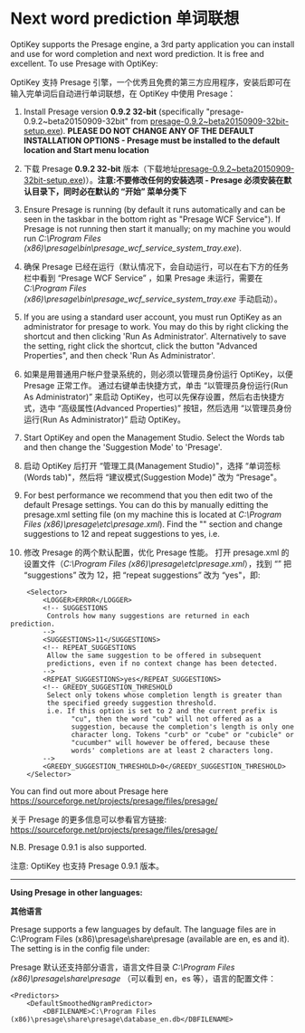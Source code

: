 Next word prediction
单词联想
======

OptiKey supports the Presage engine, a 3rd party application you can install and use for word completion and next word prediction. It is free and excellent. To use Presage with OptiKey:

OptiKey 支持 Presage 引擎，一个优秀且免费的第三方应用程序，安装后即可在输入完单词后自动进行单词联想，在 OptiKey 中使用 Presage：

1. Install Presage version **0.9.2 32-bit** (specifically "presage-0.9.2~beta20150909-32bit" from [presage-0.9.2~beta20150909-32bit-setup.exe](https://sourceforge.net/projects/presage/files/presage/0.9.2~beta/win32/presage-0.9.2~beta20150909-32bit-setup.exe/download)). **PLEASE DO NOT CHANGE ANY OF THE DEFAULT INSTALLATION OPTIONS - Presage must be installed to the default location and Start menu location**

1. 下载 Presage **0.9.2 32-bit** 版本（下载地址[presage-0.9.2~beta20150909-32bit-setup.exe](https://sourceforge.net/projects/presage/files/presage/0.9.2~beta/win32/presage-0.9.2~beta20150909-32bit-setup.exe/download))）。**注意:不要修改任何的安装选项 - Presage 必须安装在默认目录下，同时必在默认的 “开始” 菜单分类下**

2. Ensure Presage is running (by default it runs automatically and can be seen in the taskbar in the bottom right as "Presage WCF Service"). If Presage is not running then start it manually; on my machine you would run _C:\Program Files (x86)\presage\bin\presage_wcf_service_system_tray.exe_).

2. 确保 Presage 已经在运行（默认情况下，会自动运行，可以在右下方的任务栏中看到 “Presage WCF Service” ，如果 Presage 未运行，需要在 _C:\Program Files (x86)\presage\bin\presage_wcf_service_system_tray.exe_ 手动启动）。

3. If you are using a standard user account, you must run OptiKey as an administrator for presage to work. You may do this by right clicking the shortcut and then clicking 'Run As Administrator'. Alternatively to save the setting, right click the shortcut, click the button "Advanced Properties", and then check 'Run As Administrator'.

3. 如果是用普通用户帐户登录系统的，则必须以管理员身份运行 OptiKey，以便 Presage 正常工作。 通过右键单击快捷方式，单击 “以管理员身份运行(Run As Administrator)” 来启动 OptiKey，也可以先保存设置，然后右击快捷方式，选中 “高级属性(Advanced Properties)” 按钮，然后选用 “以管理员身份运行(Run As Administrator)” 启动 OptiKey。

4. Start OptiKey and open the Management Studio. Select the  Words tab and then change the 'Suggestion Mode' to 'Presage'.

4. 启动 OptiKey 后打开 “管理工具(Management Studio)"，选择 “单词签标(Words tab)"，然后将 “建议模式(Suggestion Mode)” 改为 “Presage"。

5. For best performance we recommend that you then edit two of the default Presage settings. You can do this by manually editting the presage.xml setting file (on my machine this is located at _C:\Program Files (x86)\presage\etc\presage.xml_). Find the "<Selector>" section and change suggestions to 12 and repeat suggestions to yes, i.e.

5. 修改 Presage 的两个默认配置，优化 Presage 性能。 打开 presage.xml 的设置文件（_C:\Program Files (x86)\presage\etc\presage.xml_），找到 “<Selector>” 把 “suggestions” 改为 12，把 “repeat suggestions” 改为 “yes"，即:

```
    <Selector>
        <LOGGER>ERROR</LOGGER>
        <!-- SUGGESTIONS
	     Controls how many suggestions are returned in each prediction.
        -->
        <SUGGESTIONS>11</SUGGESTIONS>
        <!-- REPEAT_SUGGESTIONS
	     Allow the same suggestion to be offered in subsequent
	     predictions, even if no context change has been detected.
        -->
        <REPEAT_SUGGESTIONS>yes</REPEAT_SUGGESTIONS>
        <!-- GREEDY_SUGGESTION_THRESHOLD
	     Select only tokens whose completion length is greater than
	     the specified greedy suggestion threshold.
	     i.e. If this option is set to 2 and the current prefix is
               "cu", then the word "cub" will not offered as a
               suggestion, because the completion's length is only one
               character long. Tokens "curb" or "cube" or "cubicle" or
               "cucumber" will however be offered, because these
               words' completions are at least 2 characters long.
        -->
        <GREEDY_SUGGESTION_THRESHOLD>0</GREEDY_SUGGESTION_THRESHOLD>
    </Selector>
```

You can find out more about Presage here https://sourceforge.net/projects/presage/files/presage/

关于 Presage 的更多信息可以参看官方链接: https://sourceforge.net/projects/presage/files/presage/

N.B. Presage 0.9.1 is also supported.

注意: OptiKey 也支持 Presage 0.9.1 版本。

---

**Using Presage in other languages:**

**其他语言**

Presage supports a few languages by default. The language files are in C:\Program Files (x86)\presage\share\presage (available are en, es and it). The setting is in the config file under:

Presage 默认还支持部分语言，语言文件目录 _C:\Program Files (x86)\presage\share\presage_ （可以看到 en，es 等），语言的配置文件：

    <Predictors>
        <DefaultSmoothedNgramPredictor>
            <DBFILENAME>C:\Program Files (x86)\presage\share\presage\database_en.db</DBFILENAME>

